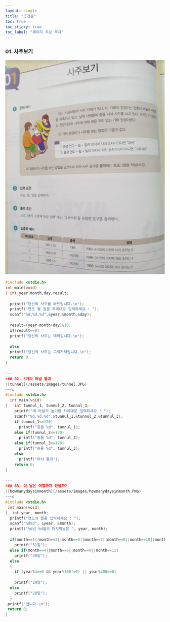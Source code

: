 ```yaml
---
layout: single
title: "조건문" 
toc: true
toc_sticky: true
toc_label: "페이지 주요 목차" 
---
```


### 01. 사주보기
![saju](/assets/images/saju.JPG)
~~~c
#include <stdio.h>
int main(void)
{ int year,month,day,result;

  printf("당신의 사주를 봐드립니다.\n");
  printf("연도 월 일을 차례대로 입력하세요 : ");
  scanf("%d,%d,%d",&year,&month,&day);
  
  result=(year-month+day)%10;
  if(result==0)
  printf("당신의 사주는 대박입니다.\n");
  
  else
  printf("당신의 사주는 그럭저럭입니다.\n");
  return 0;
}

---
### 02. 3개의 터널 통과
![tunnel](/assets/images/tunnel.JPG)
~~~c
#include <stdio.h>
  int main(void)
{   int tunnul_1, tunnul_2, tunnul_3;
    printf("세 터널의 높이를 차례대로 입력하세요 : ");
    scanf("%d,%d,%d",&tunnul_1,&tunnul_2,&tunnul_3);
    if(tunnul_1<=170)
      printf("충돌 %d", tunnul_1);
    else if(tunnul_2<=170)
      printf("충돌 %d", tunnul_2);
    else if(tunnul_3<=170)
      printf("충돌 %d", tunnul_3);
    else
      printf("무사 통과");
    return 0;   
}

---
### 03. 이 달은 며칠까지 있을까?
![howmanydaysinmonth](/assets/images/howmanydaysinmonth.PNG)
~~~c
#include <stdio.h>
 int main(void)
{  int year, month;
  printf("연도와 월을 입력하세요 : ");
  scanf("%d%d", &year, &month);
  printf("%d년 %d월의 마지막날은 ", year, month);
   
  if(month==1||month==3||month==5||month==7||month==8||month==10||month==12)
    printf("31일");
  else if(month==4||month==6||month==9||month==11)
    printf("30일");
  else
  {
    if((year%4==0 && year%100!=0) || year%400==0)

    printf("29일");
  else
    printf("28일");
  }
 printf("입니다.\n");
 return 0;
}

~~~
